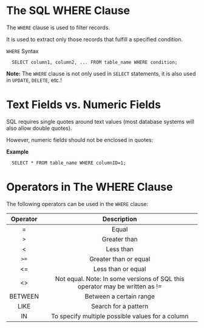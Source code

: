 # The SQL WHERE Clause

The `WHERE` clause is used to filter records.

It is used to extract only those records that fulfill a specified condition.

`WHERE` Syntax

```
  SELECT column1, column2, ... FROM table_name WHERE condition;
```

**Note:** The `WHERE` clause is not only used in `SELECT` statements, it is also used in `UPDATE`, `DELETE`, etc.!


# Text Fields vs. Numeric Fields

SQL requires single quotes around text values (most database systems will also allow double quotes).

However, numeric fields should not be enclosed in quotes:

**Example**

```
  SELECT * FROM table_name WHERE columnID=1;
```

# Operators in The WHERE Clause

The following operators can be used in the `WHERE` clause:

Operator | Description|
:----: | :----: |
=	| Equal	
`>`	| Greater than	
<	| Less than	
`>=` | Greater than or equal	
<=	| Less than or equal	
<>	| Not equal. Note: In some versions of SQL this operator may be written as !=	
BETWEEN	| Between a certain range	
LIKE	| Search for a pattern	
IN	| To specify multiple possible values for a column